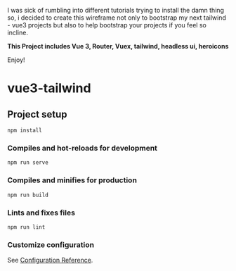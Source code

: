 I was sick of rumbling into different tutorials trying to install the damn thing so, i decided to create this wireframe not only to bootstrap 
my next tailwind - vue3 projects but also to help bootstrap your projects if you feel so incline.

**This Project includes Vue 3, Router, Vuex, tailwind, headless ui, heroicons**

Enjoy!



# vue3-tailwind

## Project setup
```
npm install
```

### Compiles and hot-reloads for development
```
npm run serve
```

### Compiles and minifies for production
```
npm run build
```

### Lints and fixes files
```
npm run lint
```

### Customize configuration
See [Configuration Reference](https://cli.vuejs.org/config/).
